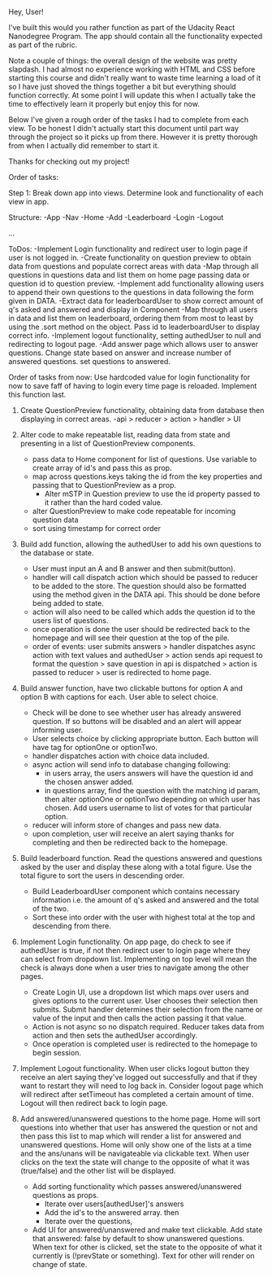 Hey, User!

I've built this would you rather function as part of the Udacity React Nanodegree Program. The app should contain all the functionality expected as part of the rubric.

Note a couple of things: the overall design of the website was pretty slapdash. I had almost no experience working with HTML and CSS before starting this course and didn't really want to waste time learning a load of it so I have just shoved the things together a bit but everything should function correctly. At some point I will update this when I actually take the time to effectively learn it properly but enjoy this for now.

Below I've given a rough order of the tasks I had to complete from each view. To be honest I didn't actually start this document until part way through the project so it picks up from there. However it is pretty thorough from when I actually did remember to start it.

Thanks for checking out my project!


Order of tasks:

Step 1: Break down app into views. Determine look and functionality of each view in app.

Structure:
-App
-Nav
    -Home
    -Add
    -Leaderboard
    -Login
    -Logout


...


ToDos:
-Implement Login functionality and redirect user to login page if user is not logged in.
-Create functionality on question preview to obtain data from questions and populate correct areas with data
-Map through all questions in questions data and list them on home page passing data or question id to question preview.
-Implement add functionality allowing users to append their own questions to the questions in data following the form given in DATA.
-Extract data for leaderboardUser to show correct amount of q's asked and answered and display in Component
-Map through all users in data and list them on leaderboard, ordering them from most to least by using the .sort method on the object. Pass id to leaderboardUser to display correct info.
-Implement logout functionality, setting authedUser to null and redirecting to logout page.
-Add answer page which allows user to answer questions. Change state based on answer and increase number of answered questions. set questions to answered.

Order of tasks from now:
Use hardcoded value for login functionality for now to save faff of having to login every time page is reloaded. Implement this function last.

1. Create QuestionPreview functionality, obtaining data from database then displaying in correct areas.
    -api > reducer > action > handler > UI

2. Alter code to make repeatable list, reading data from state and presenting in a list of QuestionPreview components.
    - pass data to Home component for list of questions. Use variable to create array of id's and pass this as prop.
    - map across questions.keys taking the id from the key properties and passing that to QuestionPreview as a prop.
        - Alter mSTP in Question preview to use the id property passed to it rather than the hard coded value.
    - alter QuestionPreview to make code repeatable for incoming question data
    - sort using timestamp for correct order

3. Build add function, allowing the authedUser to add his own questions to the database or state.
    - User must input an A and B answer and then submit(button).
    - handler will call dispatch action which should be passed to reducer to be added to the store. The question should also be formatted using the method given in the DATA api. This should be done before being added to state.
    - action will also need to be called which adds the question id to the users list of questions.
    - once operation is done the user should be redirected back to the homepage and will see their question at the top of the pile.
    - order of events: user submits answers > handler dispatches async action with text values and authedUser > action sends api request to format the question > save question in api is dispatched > action is passed to reducer > user is redirected to home page.


4. Build answer function, have two clickable buttons for option A and option B with captions for each. User able to select choice.
    - Check will be done to see whether user has already answered question. If so buttons will be disabled and an alert will appear informing user.
    - User selects choice by clicking appropriate button. Each button will have tag for optionOne or optionTwo.
    - handler dispatches action with choice data included.
    - async action will send info to database changing following:
        - in users array, the users answers will have the question id and the chosen answer added.
        - in questions array, find the question with the matching id param, then alter optionOne or optionTwo depending on which user has chosen. Add users username to list of votes for that particular option.
    - reducer will inform store of changes and pass new data.
    - upon completion, user will receive an alert saying thanks for completing and then be redirected back to the homepage.

5. Build leaderboard function. Read the questions answered and questions asked by the user and display these along with a total figure. Use the total figure to sort the users in descending order.
    - Build LeaderboardUser component which contains necessary information i.e. the amount of q's asked and answered and the total of the two.
    - Sort these into order with the user with highest total at the top and descending from there.

6. Implement Login functionality. On app page, do check to see if authedUser is true, if not then redirect user to login page where they can select from dropdown list. Implementing on top level will mean the check is always done when a user tries to navigate among the other pages.
    - Create Login UI, use a dropdown list which maps over users and gives options to the current user. User chooses their selection then submits. Submit handler determines their selection from the name or value of the input and then calls the action passing it that value.
    - Action is not async so no dispatch required. Reducer takes data from action and then sets the authedUser accordingly.
    - Once operation is completed user is redirected to the homepage to begin session.

7. Implement Logout functionality. When user clicks logout button they receive an alert saying they've logged out successfully and that if they want to restart they will need to log back in. Consider logout page which will redirect after setTimeout has completed a certain amount of time. Logout will then redirect back to login page.

8. Add answered/unanswered questions to the home page. Home will sort questions into whether that user has answered the question or not and then pass this list to map which will render a list for answered and unanswered questions. Home will only show one of the lists at a time and the ans/unans will be navigateable via clickable text. When user clicks on the text the state will change to the opposite of what it was (true/false) and the other list will be displayed.
    - Add sorting functionality which passes answered/unanswered questions as props.
        - Iterate over users[authedUser]'s answers
        - Add the id's to the answered array.
        then
        - Iterate over the questions,
    - Add UI for answered/unanswered and make text clickable. Add state that answered: false by default to show unanswered questions. When text for other is clicked, set the state to the opposite of what it currently is (!prevState or something). Text for other will render on change of state.